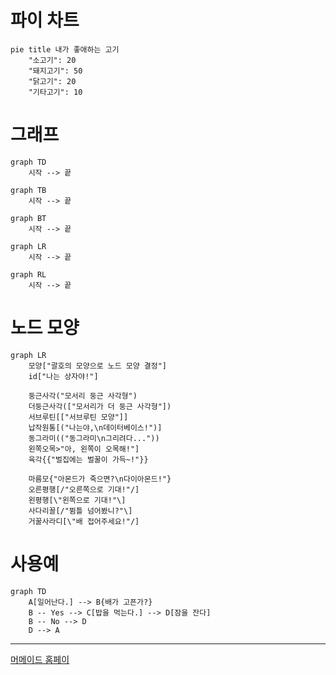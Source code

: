# 파이 차트
```mermaid
pie title 내가 좋애하는 고기
	"소고기": 20
	"돼지고기": 50
	"닭고기": 20
	"기타고기": 10
```
# 그래프
```mermaid
graph TD
	시작 --> 끝
```
```mermaid
graph TB
	시작 --> 끝
```
```mermaid
graph BT
	시작 --> 끝
```
```mermaid
graph LR
	시작 --> 끝
```
```mermaid
graph RL
	시작 --> 끝
```
# 노드 모양

```mermaid
graph LR
	모양["괄호의 모양으로 노드 모양 결정"]
	id["나는 상자야!"]
	
	둥근사각("모서리 둥근 사각형")
	더둥근사각(["모서리가 더 둥근 사각형"])
	서브루틴[["서브루틴 모양"]]
	납작원통[("나는야,\n데이터베이스!")]
	동그라미(("동그라미\n그리려다..."))
	왼쪽오목>"아, 왼쪽이 오목해!"]
	육각{{"벌집에는 벌꿀이 가득~!"}}
	
	마름모{"아몬드가 죽으면?\n다이아몬드!"}
	오른평행[/"오른쪽으로 기대!"/]
	왼평행[\"왼쪽으로 기대!"\]
	사다리꼴[/"뜀틀 넘어봤니?"\]
	거꿀사라디[\"배 접어주세요!"/]
```
# 사용예
```mermaid
graph TD
	A[일어난다.] --> B{배가 고픈가?}
	B -- Yes --> C[밥을 먹는다.] --> D[잠을 잔다]
	B -- No --> D
	D --> A
```
---
[머메이드 홈페이](https://mermaid.js.org/#/)